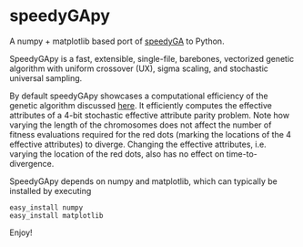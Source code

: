speedyGApy
==========

A numpy + matplotlib based port of [speedyGA](http://www.mathworks.com/matlabcentral/fileexchange/15164) to Python. 

SpeedyGApy is a fast, extensible, single-file, barebones, vectorized genetic algorithm with uniform crossover (UX), sigma scaling, 
and stochastic universal sampling. 

By default speedyGApy showcases a computational efficiency of the genetic algorithm discussed 
[here](http://blog.hackingevolution.net/2013/01/20/foga-2013-slides/). It efficiently computes the 
effective attributes of a 4-bit stochastic effective attribute parity problem. 
Note how varying the length of the chromosomes
does not affect the number of fitness evaluations required for the red dots 
(marking the locations of the 4 effective attributes) to diverge. Changing the effective attributes, 
i.e. varying the location of the red dots, also has no effect on time-to-divergence. 

SpeedyGApy depends on numpy and matplotlib, which can typically be installed by executing

    easy_install numpy 
    easy_install matplotlib

Enjoy!
